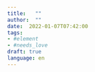 ```yaml
---
title:   ""
author:  ""
date:  2022-01-07T07:42:00
tags:    
- #element 
- #needs_love
draft: true
language: en
---
```


